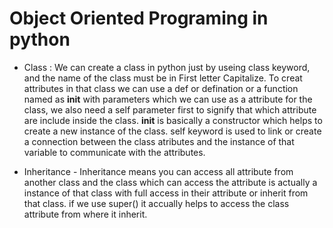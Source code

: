 # Object Oriented Programing in python

- Class : We can create a class in python just by useing class keyword, and  the name of the class must be in First letter Capitalize. To creat attributes in that class we can use a def or defination or a function named as __init__ with parameters which we can use as a attribute for the class, we also need a self parameter first to signify that which attribute are include inside the class. __init__ is basically a constructor which helps to create a new instance of the class. self keyword is used to link or create a connection between the class atributes and the instance of that variable to communicate with the attributes.

- Inheritance - Inheritance means you can access all attribute from another class and the class which can access the attribute is actually a instance of that class with full access in their attribute or inherit from that class. if we use super() it accually helps to access the class attribute from where it inherit.


